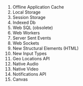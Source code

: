 1. Offline Application Cache
2. Local Storage
3. Session Storage
4. Indexed Db
5. Web SQL (obsolete)
6. Web Workers
7. Server Sent Events
8. Web Sockets
9. New Structural Elements (HTML)
10. New Input Types
11. Geo Locations API
12. Native Audio
13. Native Video
14. Notifications API
15. Canvas
